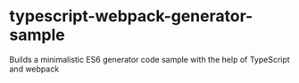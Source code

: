 # typescript-webpack-generator-sample
Builds a minimalistic ES6 generator code sample with the help of TypeScript and webpack
